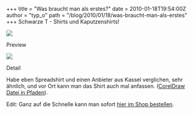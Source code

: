 +++
title = "Was braucht man als erstes?"
date = 2010-01-18T19:54:00Z
author = "typ_o"
path = "/blog/2010/01/18/was-braucht-man-als-erstes"
+++
Schwarze T - Shirts und Kaputzenshirts\!  

[![](https://flipdot.org/blog/uploads/sw_mit_logo.serendipityThumb.jpg)](https://flipdot.org/blog/uploads/sw_mit_logo.jpg)

Preview

[![](https://flipdot.org/blog/uploads/fuer-reinen-gelbdruck_520.serendipityThumb.jpg)](https://flipdot.org/blog/uploads/fuer-reinen-gelbdruck_520.jpg)

Detail

Habe eben Spreadshirt und einen Anbieter aus Kassel verglichen, sehr
ähnlich, und vor Ort kann man das Shirt auch mal anfassen. ([CorelDraw
Datei in
Pfaden](https://flipdot.org/blog/uploads/fuerreinengelbdruck.cdr "fuerreinengelbdruck.cdr")).

Edit: Ganz auf die Schnelle kann man sofort [hier im Shop
bestellen](https://flipdot.spreadshirt.de/).
